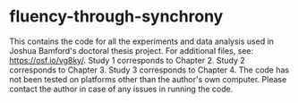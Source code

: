 # fluency-through-synchrony
This contains the code for all the experiments and data analysis used in Joshua Bamford's doctoral thesis project. 
For additional files, see: https://osf.io/vg8ky/.
Study 1 corresponds to Chapter 2.
Study 2 corresponds to Chapter 3.
Study 3 corresponds to Chapter 4.
The code has not been tested on platforms other than the author's own computer. Please contact the author in case of any issues in running the code.
